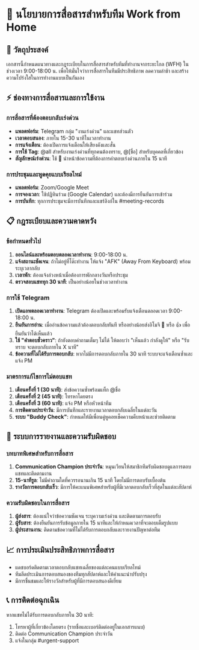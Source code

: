 # 📱 นโยบายการสื่อสารสำหรับทีม Work from Home

## 🎯 วัตถุประสงค์
เอกสารนี้กำหนดแนวทางและกฎระเบียบในการสื่อสารสำหรับทีมที่ทำงานจากระยะไกล (WFH) ในช่วงเวลา 9:00-18:00 น. เพื่อให้มั่นใจว่าการสื่อสารในทีมมีประสิทธิภาพ ลดความล่าช้า และสร้างความโปร่งใสในการทำงานแบบเป็นกันเอง

## ⚡ ช่องทางการสื่อสารและการใช้งาน

### การสื่อสารที่ต้องตอบกลับเร่งด่วน
- **แพลตฟอร์ม**: Telegram กลุ่ม "งานเร่งด่วน" และแชทส่วนตัว
- **เวลาตอบสนอง**: ภายใน 15-30 นาทีในเวลาทำงาน
- **การแจ้งเตือน**: ต้องเปิดการแจ้งเตือนให้เสียงดังและสั่น
- **การใช้ Tag**: @all สำหรับงานเร่งด่วนที่ทุกคนต้องทราบ, @[ชื่อ] สำหรับบุคคลที่เกี่ยวข้อง
- **สัญลักษณ์เร่งด่วน**: ใช้ 🔴 นำหน้าข้อความที่ต้องการคำตอบเร่งด่วนภายใน 15 นาที


### การประชุมและพูดคุยแบบเรียลไทม์
- **แพลตฟอร์ม**: Zoom/Google Meet
- **การจองเวลา**: ใช้ปฏิทินร่วม (Google Calendar) และต้องมีการยืนยันการเข้าร่วม
- **การบันทึก**: ทุกการประชุมจะมีการบันทึกและแชร์ลิงก์ใน #meeting-records

## 📋 กฎระเบียบและความคาดหวัง

### ข้อกำหนดทั่วไป
1. **ออนไลน์และพร้อมตอบตลอดเวลาทำงาน**: 9:00-18:00 น.
2. **แจ้งสถานะชัดเจน**: ถ้าไม่อยู่ที่โต๊ะทำงาน ให้แจ้ง "AFK" (Away From Keyboard) พร้อมระบุเวลากลับ
3. **เวลาพัก**: ต้องแจ้งล่วงหน้าเมื่อต้องการพักกลางวันหรือประชุม
4. **ตรวจสอบแชททุก 30 นาที**: เป็นอย่างน้อยในช่วงเวลาทำงาน

### การใช้ Telegram
1. **เปิดแอพตลอดเวลาทำงาน**: Telegram ต้องเปิดและพร้อมรับแจ้งเตือนตลอดเวลา 9:00-18:00 น.
2. **ยืนยันการอ่าน**: เมื่ออ่านข้อความแล้วต้องตอบกลับทันที หรืออย่างน้อยส่งอิโมจิ 👀 หรือ 👍 เพื่อยืนยันว่าได้เห็นแล้ว
3. **ใช้ "คำตอบชั่วคราว"**: ถ้ายังตอบคำถามเต็มๆ ไม่ได้ ให้ตอบว่า "เห็นแล้ว กำลังดูให้" หรือ "รับทราบ จะตอบกลับภายใน X นาที"
4. **ข้อความที่ไม่ได้รับการตอบกลับ**: หากไม่มีการตอบกลับภายใน 30 นาที ระบบจะแจ้งเตือนซ้ำและแจ้ง PM

### มาตรการแก้ไขการไม่ตอบแชท
1. **เตือนครั้งที่ 1 (30 นาที)**: ส่งข้อความซ้ำพร้อมแท็ก @ชื่อ 
2. **เตือนครั้งที่ 2 (45 นาที)**: โทรหาโดยตรง
3. **เตือนครั้งที่ 3 (60 นาที)**: แจ้ง PM หรือหัวหน้าทีม
4. **การติดตามประจำวัน**: มีการบันทึกและรายงานเวลาตอบกลับเฉลี่ยในแต่ละวัน
5. **ระบบ "Buddy Check"**: กำหนดให้มีเพื่อนคู่หูคอยเช็คความคืบหน้าและช่วยติดตาม

## 🔄 ระบบการรายงานและความรับผิดชอบ


### บทบาทพิเศษสำหรับการสื่อสาร
1. **Communication Champion ประจำวัน**: หมุนเวียนให้สมาชิกทีมรับผิดชอบดูแลการตอบแชทและติดตามงาน
2. **15-นาทีรูล**: ไม่มีคำถามใดที่ควรรอนานเกิน 15 นาที โดยไม่มีการตอบรับเบื้องต้น
3. **รางวัลการตอบกลับเร็ว**: มีการให้คะแนนพิเศษสำหรับผู้ที่มีเวลาตอบกลับเร็วที่สุดในแต่ละสัปดาห์

### ความรับผิดชอบในการสื่อสาร
1. **ผู้ส่งสาร**: ต้องแน่ใจว่าข้อความชัดเจน ระบุความเร่งด่วน และติดตามการตอบรับ
2. **ผู้รับสาร**: ต้องยืนยันการรับข้อมูลภายใน 15 นาทีและให้กำหนดเวลาที่จะตอบเต็มรูปแบบ
3. **ผู้ประสานงาน**: ติดตามข้อความที่ไม่ได้รับการตอบกลับและรายงานปัญหาต่อทีม

## 📈 การประเมินประสิทธิภาพการสื่อสาร
- แดชบอร์ดติดตามเวลาตอบกลับแชทเฉลี่ยของแต่ละคนแบบเรียลไทม์
- ทีมลีดประเมินการตอบสนองของทีมทุกสัปดาห์และให้คำแนะนำปรับปรุง
- มีการชื่นชมและให้รางวัลสำหรับผู้ที่มีการตอบสนองดีเยี่ยม


## 📞 การติดต่อฉุกเฉิน
หากแชทไม่ได้รับการตอบกลับภายใน 30 นาที:
1. โทรหาผู้ที่เกี่ยวข้องโดยตรง (รายชื่อและเบอร์ติดต่ออยู่ในเอกสารแนบ)
2. ติดต่อ Communication Champion ประจำวัน
3. แจ้งในกลุ่ม #urgent-support 